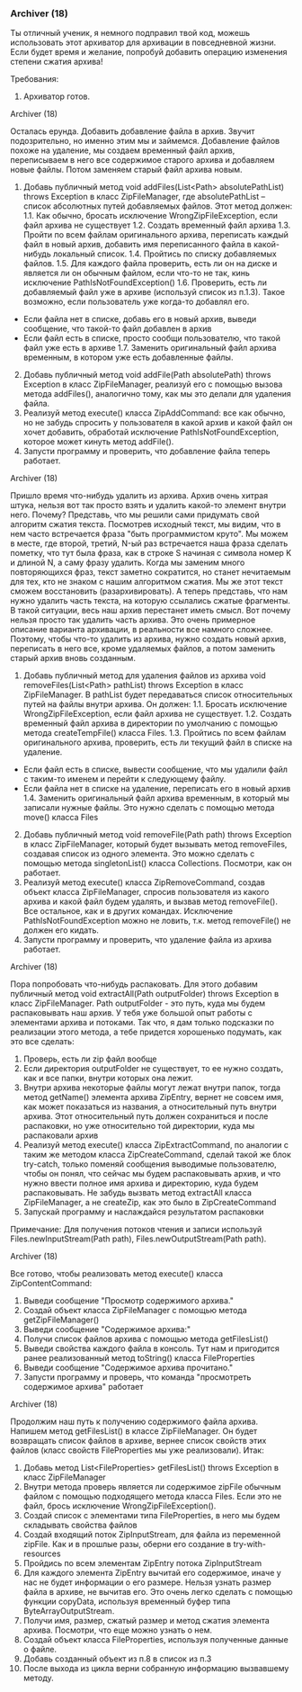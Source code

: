 
### Archiver (18)

Ты отличный ученик, я немного подправил твой код, можешь использовать этот архиватор для архивации
в повседневной жизни. Если будет время и желание, попробуй добавить операцию изменения степени
сжатия архива!


Требования:
1.	Архиватор готов.


Archiver (18)

Осталась ерунда. Добавить добавление файла в архив. Звучит подозрительно, но именно этим мы и
займемся. Добавление файлов похоже на удаление, мы создаем временный файл архив, переписываем в
него все содержимое старого архива и добавляем новые файлы. Потом заменяем старый файл архива
новым.
1.	Добавь публичный метод void addFiles(List&lt;Path&gt; absolutePathList) throws Exception в класс
ZipFileManager, где absolutePathList &ndash; список абсолютных путей добавляемых файлов. Этот метод
должен:
1.1. Как обычно, бросать исключение WrongZipFileException, если файл архива не существует
1.2. Создать временный файл архива
1.3. Пройти по всем файлам оригинального архива, переписать каждый файл в новый архив,
добавить имя переписанного файла в какой-нибудь локальный список.
1.4. Пройтись по списку добавляемых файлов.
1.5. Для каждого файла проверить, есть ли он на диске и является ли он обычным файлом,
если что-то не так, кинь исключение PathIsNotFoundException()
1.6. Проверить, есть ли добавляемый файл уже в архиве (используй список из п.1.3). Такое
возможно, если пользователь уже когда-то добавлял его.
- Если файла нет в списке, добавь его в новый архив, выведи сообщение, что такой-то файл
добавлен в архив
- Если файл есть в списке, просто сообщи пользователю, что такой файл уже есть в архиве
1.7. Заменить оригинальный файл архива временным, в котором уже есть добавленные
файлы.
2.	Добавь публичный метод void addFile(Path absolutePath) throws Exception в класс ZipFileManager,
реализуй его с помощью вызова метода addFiles(), аналогично тому, как мы это делали для
удаления файла.
3.	Реализуй метод execute() класса ZipAddCommand: все как обычно, но не забудь спросить у
пользователя в какой архив и какой файл он хочет добавить, обработай исключение
PathIsNotFoundException, которое может кинуть метод addFile().
4.	Запусти программу и проверить, что добавление файла теперь работает.



Archiver (18)

Пришло время что-нибудь удалить из архива. Архив очень хитрая штука, нельзя вот так просто взять и
удалить какой-то элемент внутри него.
Почему? Представь, что мы решили сами придумать свой алгоритм сжатия текста. Посмотрев исходный
текст, мы видим, что в нем часто встречается фраза &quot;быть программистом круто&quot;. Мы можем в месте, где
второй, третий, N-ый раз встречается наша фраза сделать пометку, что тут была фраза, как в строке S
начиная с символа номер K и длиной N, а саму фразу удалить. Когда мы заменим много повторяющихся
фраз, текст заметно сократится, но станет нечитаемым для тех, кто не знаком с нашим алгоритмом сжатия.
Мы же этот текст сможем восстановить (разархивировать). А теперь представь, что нам нужно удалить
часть текста, на которую ссылались сжатые фрагменты. В такой ситуации, весь наш архив перестанет
иметь смысл. Вот почему нельзя просто так удалить часть архива. Это очень примерное описание
варианта архивации, в реальности все намного сложнее.
Поэтому, чтобы что-то удалить из архива, нужно создать новый архив, переписать в него все, кроме
удаляемых файлов, а потом заменить старый архив вновь созданным.
1.	Добавь публичный метод для удаления файлов из архива void removeFiles(List&lt;Path&gt; pathList)
throws Exception в класс ZipFileManager. В pathList будет передаваться список относительных путей на
файлы внутри архива. Он должен:
1.1. Бросать исключение WrongZipFileException, если файл архива не существует.
1.2. Создать временный файл архива в директории по умолчанию с помощью метода createTempFile() класса Files.
1.3. Пройтись по всем файлам оригинального архива, проверить, есть ли текущий файл в списке
на удаление.
- Если файл есть в списке, вывести сообщение, что мы удалили файл с таким-то именем и
перейти к следующему файлу.
- Если файла нет в списке на удаление, переписать его в новый архив
1.4. Заменить оригинальный файл архива временным, в который мы записали нужные файлы.
Это нужно сделать с помощью метода move() класса Files
2.	Добавь публичный метод void removeFile(Path path) throws Exception в класс ZipFileManager,
который будет вызывать метод removeFiles, создавая список из одного элемента. Это можно сделать с помощью
метода singletonList() класса Collections. Посмотри, как он работает.
3.	Реализуй метод execute() класса ZipRemoveCommand, создав объект класса ZipFileManager,
спросив пользователя из какого архива и какой файл будем удалять, и вызвав метод removeFile().
Все остальное, как и в других командах. Исключение PathIsNotFoundException можно не ловить, т.к. метод
removeFile() не должен его кидать.
4.	Запусти программу и проверить, что удаление файла из архива работает.



Archiver (18)

Пора попробовать что-нибудь распаковать. Для этого добавим публичный метод void extractAll(Path
outputFolder) throws Exception в класс ZipFileManager. Path outputFolder  - это путь, куда мы будем
распаковывать наш архив. У тебя уже большой опыт работы с элементами архива и потоками. Так что, я
дам только подсказки по реализации этого метода, а тебе придется хорошенько подумать, как это все
сделать:
1.	Проверь, есть ли zip файл вообще
2.	Если директория outputFolder не существует, то ее нужно создать, как и все папки, внутри которых
она лежит.
3.	Внутри архива некоторые файлы могут лежат внутри папок, тогда метод getName() элемента
архива ZipEntry, вернет не совсем имя, как может показаться из названия, а относительный путь
внутри архива. Этот относительный путь должен сохраниться и после распаковки, но уже
относительно той директории, куда мы распаковали архив
4.	Реализуй метод execute() класса ZipExtractCommand, по аналогии с таким же методом класса
ZipCreateCommand, сделай такой же блок try-catch, только поменяй сообщения выводимые
пользователю, чтобы он понял, что сейчас мы будем распаковывать архив, и что нужно ввести
полное имя архива и директорию, куда будем распаковывать. Не забудь вызвать метод extractAll
класса ZipFileManager, а не createZip, как это было в ZipCreateCommand
5.	Запускай программу и наслаждайся результатом распаковки

Примечание:
Для получения потоков чтения и записи используй Files.newInputStream(Path path), Files.newOutputStream(Path path).



Archiver (18)

Все готово, чтобы реализовать метод execute() класса ZipContentCommand:
1.	Выведи сообщение &quot;Просмотр содержимого архива.&quot;
2.	Создай объект класса ZipFileManager с помощью метода getZipFileManager()
3.	Выведи сообщение &quot;Содержимое архива:&quot;
4.	Получи список файлов архива с помощью метода getFilesList()
5.	Выведи свойства каждого файла в консоль. Тут нам и пригодится ранее реализованный метод
toString() класса FileProperties
6.	Выведи сообщение &quot;Содержимое архива прочитано.&quot;
7.	Запусти программу и проверь, что команда &quot;просмотреть содержимое архива&quot; работает



Archiver (18)

Продолжим наш путь к получению содержимого файла архива. Напишем метод getFilesList() в классе
ZipFileManager. Он будет возвращать список файлов в архиве, вернее список свойств этих файлов (класс
свойств FileProperties мы уже реализовали). Итак:
1.	Добавь метод List&lt;FileProperties&gt; getFilesList() throws Exception в класс ZipFileManager
2.	Внутри метода проверь является ли содержимое zipFile обычным файлом с помощью
подходящего метода класса Files. Если это не файл, брось исключение WrongZipFileException().
3.	Создай список с элементами типа FileProperties, в него мы будем складывать свойства файлов
4.	Создай входящий поток ZipInputStream, для файла из переменной zipFile. Как и в прошлые разы, оберни его создание
в try-with-resources
5.	Пройдись по всем элементам ZipEntry потока ZipInputStream
6.	Для каждого элемента ZipEntry вычитай его содержимое, иначе у нас не будет информации о его
размере. Нельзя узнать размер файла в архиве, не вычитав его. Это очень легко сделать с
помощью функции copyData, используя временный буфер типа ByteArrayOutputStream.
7.	Получи имя, размер, сжатый размер и метод сжатия элемента архива. Посмотри, что еще можно
узнать о нем.
8.	Создай объект класса FileProperties, используя полученные данные о файле.
9.	Добавь созданный объект из п.8 в список из п.3
10.	После выхода из цикла верни собранную информацию вызвавшему методу.



